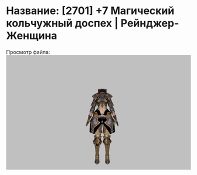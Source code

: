 # Название: [2701] +7 Магический кольчужный доспех | Рейнджер-Женщина

Просмотр файла:
![p030002.png](p030002.png)